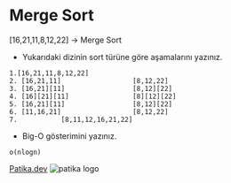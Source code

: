 # Merge Sort 

 [16,21,11,8,12,22] -> Merge Sort

* Yukarıdaki dizinin sort türüne göre aşamalarını yazınız.
```
1.[16,21,11,8,12,22]
2. [16,21,11]                  [8,12,22]
3. [16,21][11]                 [8,12][22]
4. [16][21][11]                [8][12][22]
5. [16,21][11]                 [8,12][22]
6. [11,16,21]                  [8,12,22]
7.           [8,11,12,16,21,22]

```
* Big-O gösterimini yazınız.
 ```
 o(nlogn)
```
[Patika.dev](https://www.patika.dev/tr)
![patika logo](https://global-uploads.webflow.com/6097e0eca1e87557da031fef/609859a191abe5d64b17fed3_Patika%20logo.png)